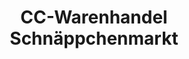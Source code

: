 ---
title: "CC-Warenhandel Schnäppchenmarkt"
url: /boenningstedt/cc-warenhandel-schnaeppchenmarkt/
shop: Großhandel
---